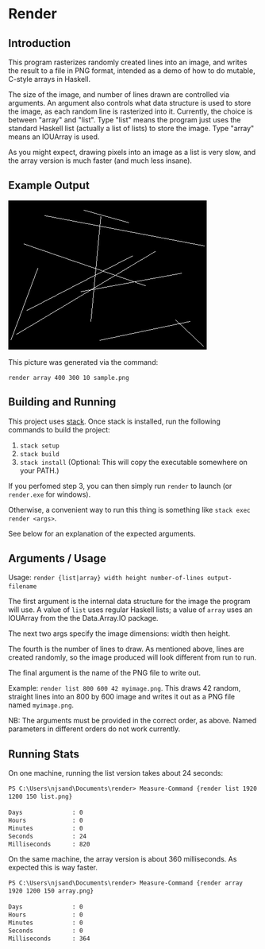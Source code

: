 Render
======

## Introduction ##

This program rasterizes randomly created lines into an image, and writes the
result to a file in PNG format, intended as a demo of how to do mutable, C-style
arrays in Haskell.

The size of the image, and number of lines drawn are controlled via
arguments.  An argument also controls what data structure is used to store the
image, as each random line is rasterized into it.  Currently, the choice is
between "array" and "list".  Type "list" means the program just uses the
standard Haskell list (actually a list of lists) to store the image.  Type
"array" means an IOUArray is used.

As you might expect, drawing pixels into an image as a list is very slow, and
the array version is much faster (and much less insane).

## Example Output ##

![10 white lines in a sea of black](/sample.png "10 white lines in a sea of black")

This picture was generated via the command:

    render array 400 300 10 sample.png

## Building and Running ##

This project uses [stack](https://docs.haskellstack.org/en/stable/README/).
Once stack is installed, run the following commands to build the project:

1. `stack setup`
2. `stack build`
3. `stack install` (Optional: This will copy the executable somewhere on your PATH.)

If you perfomed step 3, you can then simply run `render` to launch (or
`render.exe` for windows).

Otherwise, a convenient way to run this thing is something like `stack exec
render <args>`.

See below for an explanation of the expected arguments.

## Arguments / Usage ##

Usage: `render {list|array} width height number-of-lines output-filename`

The first argument is the internal data structure for the image the program will
use.  A value of `list` uses regular Haskell lists; a value of `array` uses an
IOUArray from the the Data.Array.IO package.

The next two args specify the image dimensions: width then height.

The fourth is the number of lines to draw.  As mentioned above, lines are created
randomly, so the image produced will look different from run to run.

The final argument is the name of the PNG file to write out.

Example: `render list 800 600 42 myimage.png`.  This draws 42 random, straight
lines into an 800 by 600 image and writes it out as a PNG file named
`myimage.png`.

NB: The arguments must be provided in the correct order, as above.  Named
parameters in different orders do not work currently.

## Running Stats ##

On one machine, running the list version takes about 24 seconds:

    PS C:\Users\njsand\Documents\render> Measure-Command {render list 1920 1200 150 list.png}
    
    Days              : 0
    Hours             : 0
    Minutes           : 0
    Seconds           : 24
    Milliseconds      : 820

On the same machine, the array version is about 360 milliseconds.  As expected
this is way faster.

    PS C:\Users\njsand\Documents\render> Measure-Command {render array 1920 1200 150 array.png}

    Days              : 0
    Hours             : 0
    Minutes           : 0
    Seconds           : 0
    Milliseconds      : 364
